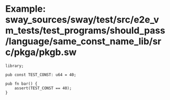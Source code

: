 # Example: sway_sources/sway/test/src/e2e_vm_tests/test_programs/should_pass/language/same_const_name_lib/src/pkga/pkgb.sw

```sway
library;

pub const TEST_CONST: u64 = 40;

pub fn bar() {
    assert(TEST_CONST == 40);
}

```
